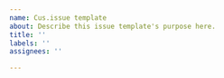 ```yaml
---
name: Cus.issue template
about: Describe this issue template's purpose here.
title: ''
labels: ''
assignees: ''

---
```




